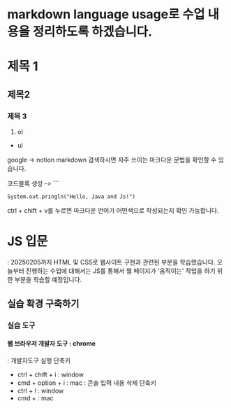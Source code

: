 # markdown language usage로 수업 내용을 정리하도록 하겠습니다.

# 제목 1
## 제목2
### 제목 3

1.  ol
- ul

google -> notion markdown 검색하시면 자주 쓰이는 마크다운 문법을 확인할 수 있습니다.

코드블록 생성 ->  ```
```
System.out.pringln("Hello, Java and Js!")
```

ctrl + chift + v를 누르면 마크다운 언어가 어떤색으로 작성되는지 확인 가능합니다.

# JS 입문
  : 20250205까지 HTML 및 CSS로 웹사이트 구현과 관련된 부분을 학습했습니다. 오늘부터 진행하는 수업에 대해서는 JS를 통해서 웹 페이지가 '움직이는' 작업을 하기 위한 부분을 학습할 예정입니다.

## 실습 확경 구축하기
### 실습 도구
#### 웹 브라우저 개발자 도구 : chrome
: 개발자도구 실행 단축키
- ctrl + chift + i : window
- cmd + option + i : mac
: 콘솔 입력 내용 삭제 단축키
- ctrl + l : window
- cmd + : mac